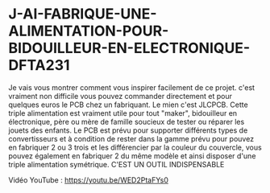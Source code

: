 # J-AI-FABRIQUE-UNE-ALIMENTATION-POUR-BIDOUILLEUR-EN-ELECTRONIQUE-DFTA231

Je vais vous montrer comment vous inspirer facilement  de ce projet.
c'est vraiment non difficile vous pouvez commander directement et pour quelques euros le PCB chez un fabriquant. 
Le mien c'est JLCPCB.
Cette triple alimentation est vraiment utile pour tout "maker", bidouilleur en électronique, père ou mère de famille soucieux de tester ou réparer les jouets des enfants.
Le PCB est prévu pour supporter différents types de convertisseurs et à condition de rester dans la gamme prévu pour pouvez en fabriquer 2 ou 3 trois et les différencier par la couleur du couvercle, vous pouvez également en fabriquer 2 du même modèle et ainsi disposer d'une triple alimentation symétrique.
C'EST UN OUTIL INDISPENSABLE

Vidéo YouTube : https://youtu.be/WED2PtaFYs0
